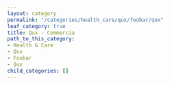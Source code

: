 ```yaml
---
layout: category
permalink: "/categories/health_care/qux/foobar/qux"
leaf_category: true
title: Qux - Commercia
path_to_this_category:
- Health & Care
- Qux
- Foobar
- Qux
child_categories: []
---
```


